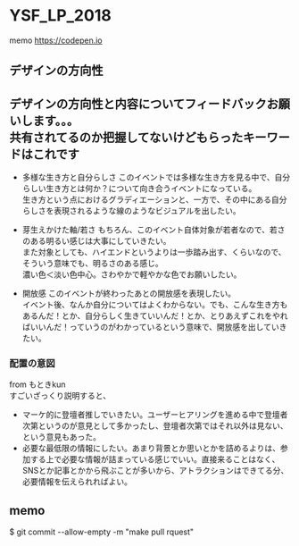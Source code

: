 # YSF_LP_2018
memo
https://codepen.io
## デザインの方向性
デザインの方向性と内容についてフィードバックお願いします。。。  
共有されてるのか把握してないけどもらったキーワードはこれです  
-------
+ 多様な生き方と自分らしさ
このイベントでは多様な生き方を見る中で、自分らしい生き方とは何か？について向き合うイベントになっている。  
生き方という点におけるグラディエーションと、一方で、その中にある自分らしさを表現されるような線のようなビジュアルを出したい。  

+ 芽生えかけた軸/若さ
もちろん、このイベント自体対象が若者なので、若さのある明るい感じは大事にしていきたい。  
また対象としても、ハイエンドというよりは一歩踏み出す、くらいなので、そういう意味でも、明るさのある感じ。  
濃い色＜淡い色中心。さわやかで軽やかな色でお願いしたい。  

+ 開放感
このイベントが終わったあとの開放感を表現したい。  
イベント後、なんか自分についてはよくわからない。でも、こんな生き方もあるんだ！とか、自分らしく生きていいんだ！とか、とりあえずこれをやればいいんだ！っていうのがわかっているという意味で、開放感を出していきたい。  

### 配置の意図
from もときkun  
すごいざっくり説明すると、  
+ マーケ的に登壇者推しでいきたい。ユーザーヒアリングを進める中で登壇者次第というのが意見として多かったし、登壇者次第ではそれ以外は見ない、という意見もあった。  
+ 必要な最低限の情報にしたい。あまり背景とか思いとかを詰めるよりは、参加する上で必要な情報が詰まっている感じでいい。直接来ることはなく、SNSとか記事とかから飛ぶことが多いから、アトラクションはできてる分、必要情報を伝えられればよい。  

## memo
$ git commit --allow-empty -m "make pull rquest"
